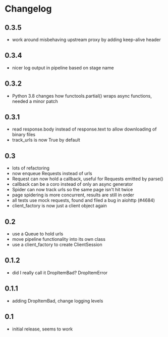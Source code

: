 # Changelog

## 0.3.5

* work around misbehaving upstream proxy by adding keep-alive header

## 0.3.4

* nicer log output in pipeline based on stage name

## 0.3.2

* Python 3.8 changes how functools.partial() wraps async functions, needed
  a minor patch

## 0.3.1

* read response.body instead of response.text to allow downloading of binary files
* track_urls is now True by default

## 0.3

* lots of refactoring
* now enqueue Requests instead of urls
* Request can now hold a callback, useful for Requests emitted by parse()
* callback can be a coro instead of only an async generator
* Spider can now track urls so the same page isn't hit twice
* page spidering is more concurrent, results are still in order
* all tests use mock requests, found and filed a bug in aiohttp (#4684)
* client_factory is now just a client object again

## 0.2

* use a Queue to hold urls
* move pipeline functionality into its own class
* use a client_factory to create ClientSession

## 0.1.2

* did I really call it DropItemBad? DropItemError

## 0.1.1

* adding DropItemBad, change logging levels

## 0.1

* initial release, seems to work
